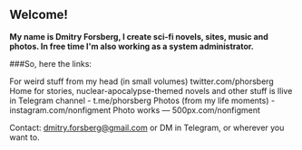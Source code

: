 ## Welcome!

**My name is Dmitry Forsberg, I create sci-fi novels, sites, music and photos.
In free time I'm also working as a system administrator.**

###So, here the links:

For weird stuff from my head (in small volumes) twitter.com/phorsberg
Home for stories, nuclear-apocalypse-themed novels and other stuff is llive in Telegram channel - t.me/phorsberg
Photos (from my life moments) - instagram.com/nonfigment
Photo works — 500px.com/nonfigment

Contact: dmitry.forsberg@gmail.com or DM in Telegram, or wherever you want to.

